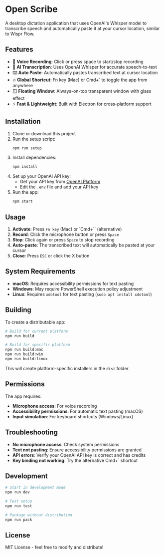 # Open Scribe

A desktop dictation application that uses OpenAI's Whisper model to transcribe speech and automatically paste it at your cursor location, similar to Wispr Flow.

## Features

- 🎤 **Voice Recording**: Click or press space to start/stop recording
- 🤖 **AI Transcription**: Uses OpenAI Whisper for accurate speech-to-text
- ⌨️ **Auto Paste**: Automatically pastes transcribed text at cursor location
- 🔥 **Global Shortcut**: Fn key (Mac) or Cmd+` to toggle the app from anywhere
- 🪟 **Floating Window**: Always-on-top transparent window with glass effect
- ⚡ **Fast & Lightweight**: Built with Electron for cross-platform support

## Installation

1. Clone or download this project
2. Run the setup script:
   ```bash
   npm run setup
   ```
3. Install dependencies:
   ```bash
   npm install
   ```
4. Set up your OpenAI API key:
   - Get your API key from [OpenAI Platform](https://platform.openai.com/api-keys)
   - Edit the `.env` file and add your API key
5. Run the app:
   ```bash
   npm start
   ```

## Usage

1. **Activate**: Press `Fn key` (Mac) or `Cmd+`` (alternative)
2. **Record**: Click the microphone button or press `Space`
3. **Stop**: Click again or press `Space` to stop recording
4. **Auto-paste**: The transcribed text will automatically be pasted at your cursor
5. **Close**: Press `ESC` or click the X button

## System Requirements

- **macOS**: Requires accessibility permissions for text pasting
- **Windows**: May require PowerShell execution policy adjustment
- **Linux**: Requires `xdotool` for text pasting (`sudo apt install xdotool`)

## Building

To create a distributable app:

```bash
# Build for current platform
npm run build

# Build for specific platform
npm run build:mac
npm run build:win
npm run build:linux
```

This will create platform-specific installers in the `dist` folder.

## Permissions

The app requires:
- **Microphone access**: For voice recording
- **Accessibility permissions**: For automatic text pasting (macOS)
- **Input simulation**: For keyboard shortcuts (Windows/Linux)

## Troubleshooting

- **No microphone access**: Check system permissions
- **Text not pasting**: Ensure accessibility permissions are granted
- **API errors**: Verify your OpenAI API key is correct and has credits
- **Key binding not working**: Try the alternative Cmd+` shortcut

## Development

```bash
# Start in development mode
npm run dev

# Test setup
npm run test

# Package without distribution
npm run pack
```

## License

MIT License - feel free to modify and distribute!
